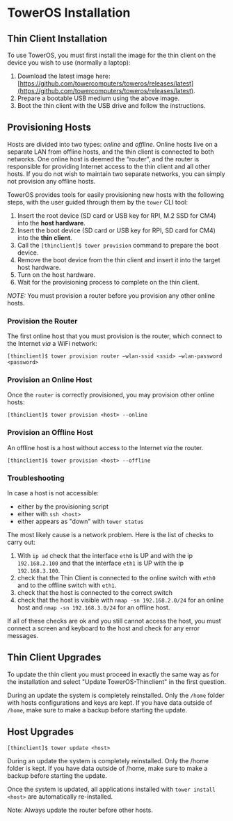# TowerOS Installation

## Thin Client Installation

To use TowerOS, you must first install the image for the thin client on the device you wish to use (normally a laptop):

1. Download the latest image here: [https://github.com/towercomputers/toweros/releases/latest](https://github.com/towercomputers/toweros/releases/latest).
2. Prepare a bootable USB medium using the above image.
3. Boot the thin client with the USB drive and follow the instructions.

## Provisioning Hosts
Hosts are divided into two types: *online* and *offline*. Online hosts live on a separate LAN from offline hosts, and the thin client is connected to both networks. One online host is deemed the “router”, and the router is responsible for providing Internet access to the thin client and all other hosts. If you do not wish to maintain two separate networks, you can simply not provision any offline hosts.

TowerOS provides tools for easily provisioning new hosts with the following steps, with the user guided through them by the `tower` CLI tool:

1. Insert the root device (SD card or USB key for RPI, M.2 SSD for CM4) into the **host hardware**.
2. Insert the boot device (SD card or USB key for RPI, SD card for CM4) into the **thin client**.
3. Call the `[thinclient]$ tower provision` command to prepare the boot device.
4. Remove the boot device from the thin client and insert it into the target host hardware.
5. Turn on the host hardware.
6. Wait for the provisioning process to complete on the thin client.

*NOTE:* You must provision a router before you provision any other online hosts.

### Provision the Router
The first online host that you must provision is the router, which connect to the Internet _via_ a WiFi network: 

```
[thinclient]$ tower provision router –wlan-ssid <ssid> –wlan-password <password>
```

### Provision an Online Host
Once the `router` is correctly provisioned, you may provision other online hosts:

```
[thinclient]$ tower provision <host> --online
```

### Provision an Offline Host
An offline host is a host without access to the Internet _via_ the router.

```
[thinclient]$ tower provision <host> --offline
```

### Troubleshooting

In case a host is not accessible:

- either by the provisioning script
- either with `ssh <host>`
- either appears as "down" with `tower status`

The most likely cause is a network problem. Here is the list of checks to carry out:

1. With `ip ad` check that the interface `eth0` is UP and with the ip `192.168.2.100` and that the interface `eth1` is UP with the ip `192.168.3.100`.
1. check that the Thin Client is connected to the online switch with `eth0` and to the offline switch with `eth1`.
1. check that the host is connected to the correct switch
1. check that the host is visible with `nmap -sn 192.168.2.0/24` for an online host and `nmap -sn 192.168.3.0/24` for an offline host.

If all of these checks are ok and you still cannot access the host, you must connect a screen and keyboard to the host and check for any error messages.


## Thin Client Upgrades

To update the thin client you must proceed in exactly the same way as for the installation and select "Update TowerOS-Thinclient" in the first question.

During an update the system is completely reinstalled. Only the `/home` folder with hosts configurations and keys are kept. If you have data outside of `/home`, make sure to make a backup before starting the update.


## Host Upgrades

```
[thinclient]$ tower update <host>
```

During an update the system is completely reinstalled. Only the /home folder is kept. If you have data outside of /home, make sure to make a backup before starting the update.
  
Once the system is updated, all applications installed with `tower install <host>` are automatically re-installed.

Note: Always update the router before other hosts.

